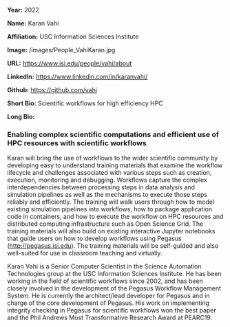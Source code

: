 **Year:** 2022

**Name:** Karan Vahi

**Affiliation:** USC Information Sciences Institute

**Image:** /images/People_VahiKaran.jpg

**URL:** https://www.isi.edu/people/vahi/about

**LinkedIn:** https://www.linkedin.com/in/karanvahi/ 

**Github:** https://github.com/vahi 

**Short Bio:** Scientific workflows for high efficiency HPC

**Long Bio:**
### Enabling complex scientific computations and efficient use of HPC resources with scientific workflows 
Karan will bring the use of workflows to the wider scientific community by developing easy to understand training materials that examine the workflow lifecycle and challenges associated with various steps such as creation, execution, monitoring and debugging. Workflows capture the complex interdependencies between processing steps in data analysis and simulation pipelines as well as the mechanisms to execute those steps reliably and efficiently. The training will walk users through how to model existing simulation pipelines into workflows, how to package application code in containers, and how to execute the workflow on HPC resources and distributed computing infrastructure such as Open Science Grid. The training materials will also build on existing interactive Jupyter notebooks that guide users on how to develop workflows using Pegasus (http://pegasus.isi.edu). The training materials will be self-guided and also well-suited for use in classroom teaching and virtually.

Karan Vahi is a Senior Computer Scientist in the Science Automation Technologies group at the USC Information Sciences Institute. He has been working in the field of scientific workflows since 2002, and has been closely involved in the development of the Pegasus Workflow Management System. He is currently the architect/lead developer for Pegasus and in charge of the core development of Pegasus. His work on implementing integrity checking in Pegasus for scientific workflows won the best paper and the Phil Andrews Most Transformative Research Award at PEARC19.
